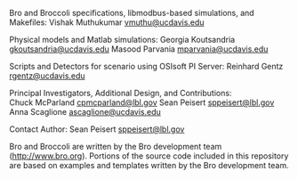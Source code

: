 Bro and Broccoli specifications, libmodbus-based simulations, and Makefiles:
	Vishak Muthukumar 		<vmuthu@ucdavis.edu>
	
Physical models and Matlab simulations:
	Georgia Koutsandria 	<gkoutsandria@ucdavis.edu>
	Masood Parvania 		<mparvania@ucdavis.edu>
	
Scripts and Detectors for scenario using OSIsoft PI Server:
	Reinhard Gentz 			<rgentz@ucdavis.edu>
	
Principal Investigators, Additional Design, and Contributions:	
	Chuck McParland 		<cpmcparland@lbl.gov>
	Sean Peisert			<sppeisert@lbl.gov>
	Anna Scaglione 			<ascaglione@ucdavis.edu>

Contact Author:
	Sean Peisert			<sppeisert@lbl.gov>

Bro and Broccoli are written by the Bro development team (http://www.bro.org).  Portions of the source code included in this repository are based on examples and templates written by the Bro development team.

